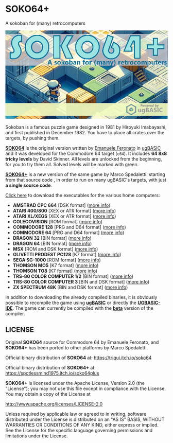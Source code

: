 # SOKO64+
A sokoban for (many) retrocomputers

![copertina](pictures/copertina.jpg)

Sokoban is a famous puzzle game designed in 1981 by Hiroyuki Imabayashi, and first published in December 1982. You have to place all crates over the targets, by pushing them. 

**[SOKO64](https://triqui.itch.io/soko64)** is the original version written by [Emanuele Feronato](https://www.emanueleferonato.com/) in [ugBASIC](https://ugbasic.iwashere.eu) and it was developed for the Commodore 64 target (`c64`). It includes **64 8x8 tricky levels** by David Skinner. All levels are unlocked from the beginning, for you to try them all. Solved levels will be marked with green.

**[SOKO64+](https://spotlessmin.itch.io/soko64plus)** is a new version of the same game by Marco Spedaletti: starting from that source code , in order to run on many ugBASIC's targets, with just **a single source code**.

[Click here](https://spotlessmin.itch.io/soko64plus) to download the executables for the various home computers:
  * **AMSTRAD CPC 664** [DSK format] ([more info](docs/instructions-cpc.md))
  * **ATARI 400/800** [XEX or ATR format] ([more info](docs/instructions-atari.md))
  * **ATARI XL/XEGS** [XEX or ATR format] ([more info](docs/instructions-atarixl.md))
  * **COLECOVISION** [ROM format] ([more info](docs/instructions-coleco.md))
  * **COMMODORE 128** [PRG and D64 format] ([more info](docs/instructions-c128.md))
  * **COMMODORE 64** [PRG and D64 format] ([more info](docs/instructions-c64.md))
  * **DRAGON 32** [BIN format] ([more info](docs/instructions-d32.md))
  * **DRAGON 64** [BIN format] ([more info](docs/instructions-d64.md))
  * **MSX** [ROM and DSK format] ([more info](docs/instructions-msx1.md))
  * **OLIVETTI PRODEST PC128** [K7 format] ([more info](docs/instructions-pc128op.md))
  * **SEGA SG-1000** [ROM format] ([more info](docs/instructions-sg1000.md))
  * **THOMSON MO5** [K7 format] ([more info](docs/instructions-mo5.md))
  * **THOMSON TO8** [K7 format] ([more info](docs/instructions-to8.md))
  * **TRS-80 COLOR COMPUTER 1/2** [BIN format] ([more info](docs/instructions-coco.md))
  * **TRS-80 COLOR COMPUTER 3** [BIN and DSK format] ([more info](docs/instructions-coco3.md))
  * **ZX SPECTRUM 48K** [BIN and DSK format] ([more info](docs/instructions-zx.md))

In addition to downloading the already compiled binaries, it is obviously possible to recompile the game using **[ugBASIC](https://ugbasic.iwashere.eu)** or directly the **[UGBASIC-IDE](https://spotlessmind1975.itch.io/soko64plus)**. The game can currently be compiled with the **[beta](https://ugbasic.iwashere.eu/changelog/beta)** version of the compiler.

## LICENSE

Original **SOKO64** source for Commodore 64 by Emanuele Feronato, and **SOKO64+** has been ported to other platforms by Marco Spedaletti.

Official binary distribution of **SOKO64** at:
https://triqui.itch.io/soko64

Official binary distribution of **SOKO64+** at:
https://spotlessmind1975.itch.io/soko64plus

**SOKO64+** is licensed under the Apache License, Version 2.0 (the "License");
you may not use this file except in compliance with the License.
You may obtain a copy of the License at

http://www.apache.org/licenses/LICENSE-2.0

Unless required by applicable law or agreed to in writing, software distributed under the License is distributed on an "AS IS" BASIS, WITHOUT WARRANTIES OR CONDITIONS OF ANY KIND, either express or implied. See the License for the specific language governing permissions and limitations under the License.

